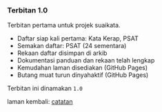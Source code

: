 ---
---

### Terbitan 1.0

Terbitan pertama untuk projek suaikata.

* Daftar siap kali pertama: Kata Kerap, PSAT
* Semakan daftar: PSAT (24 sementara)
* Rekaan daftar disimpan di arkib
* Dokumentasi panduan dan rekaan telah lengkap
* Kemudahan laman disediakan (GitHub Pages)
* Butang muat turun dinyahaktif (GitHub Pages)

Terbitan ini dinamakan `1.0`

laman kembali: [catatan][0]

  [0]: ../index.md
